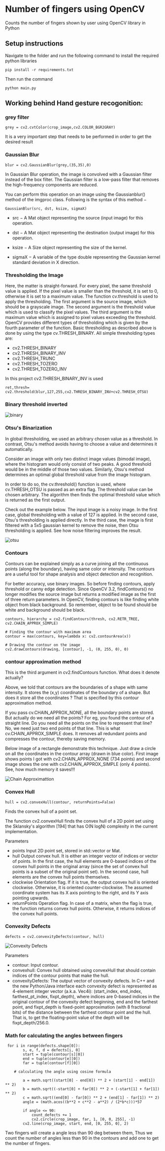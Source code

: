 # Number of fingers using OpenCV

Counts the number of fingers shown by user using OpenCV library in Python

## Setup instructions



Navigate to the folder and run the following command to install the required python libraries

    pip install -r requirements.txt

Then run the command

    python main.py
   

## Working behind Hand gesture recogonition:

### grey filter

    grey = cv2.cvtColor(crop_image,cv2.COLOR_BGR2GRAY)

It is a very important step that needs to be performed in order to get the desired result


### Gaussian Blur

    blur = cv2.GaussianBlur(grey,(35,35),0)

In Gaussian Blur operation, the image is convolved with a Gaussian filter instead of the box filter. The Gaussian filter is a low-pass filter that removes the high-frequency components are reduced.

You can perform this operation on an image using the Gaussianblur() method of the imgproc class. Following is the syntax of this method −

    GaussianBlur(src, dst, ksize, sigmaX)

- src − A Mat object representing the source (input image) for this operation.

- dst − A Mat object representing the destination (output image) for this operation.

- ksize − A Size object representing the size of the kernel.

- sigmaX − A variable of the type double representing the Gaussian kernel standard deviation in X direction.


### Thresholding the Image

Here, the matter is straight-forward. For every pixel, the same threshold value is applied. If the pixel value is smaller than the threshold, it is set to 0, otherwise it is set to a maximum value. The function cv.threshold is used to apply the thresholding. The first argument is the source image, which should be a grayscale image. The second argument is the threshold value which is used to classify the pixel values. The third argument is the maximum value which is assigned to pixel values exceeding the threshold. OpenCV provides different types of thresholding which is given by the fourth parameter of the function. Basic thresholding as described above is done by using the type cv.THRESH_BINARY. All simple thresholding types are:

- cv2.THRESH_BINARY
- cv2.THRESH_BINARY_INV
- cv2.THRESH_TRUNC
- cv2.THRESH_TOZERO
- cv2.THRESH_TOZERO_INV

In this project cv2.THRESH_BINARY_INV is used

    ret,thresh= cv2.threshold(blur,127,255,cv2.THRESH_BINARY_INV+cv2.THRESH_OTSU)
    
 ### Binary threshold inverted

![binary](https://user-images.githubusercontent.com/93030904/208385197-96bb4e66-e4eb-439f-bf25-5008b22704d0.jpg)



### Otsu's Binarization

In global thresholding, we used an arbitrary chosen value as a threshold. In contrast, Otsu's method avoids having to choose a value and determines it automatically.

Consider an image with only two distinct image values (bimodal image), where the histogram would only consist of two peaks. A good threshold would be in the middle of those two values. Similarly, Otsu's method determines an optimal global threshold value from the image histogram.

In order to do so, the cv.threshold() function is used, where cv.THRESH_OTSU is passed as an extra flag. The threshold value can be chosen arbitrary. The algorithm then finds the optimal threshold value which is returned as the first output.

Check out the example below. The input image is a noisy image. In the first case, global thresholding with a value of 127 is applied. In the second case, Otsu's thresholding is applied directly. In the third case, the image is first filtered with a 5x5 gaussian kernel to remove the noise, then Otsu thresholding is applied. See how noise filtering improves the result.

![otsu](https://user-images.githubusercontent.com/93030904/168461709-9bdf4f63-0e6f-4c8a-892b-0e47fbbffd0e.jpeg)

### Contours

Contours can be explained simply as a curve joining all the continuous points (along the boundary), having same color or intensity. The contours are a useful tool for shape analysis and object detection and recognition.

For better accuracy, use binary images. So before finding contours, apply threshold or canny edge detection.
Since OpenCV 3.2, findContours() no longer modifies the source image but returns a modified image as the first of three return parameters.
In OpenCV, finding contours is like finding white object from black background. So remember, object to be found should be white and background should be black.

    contours, hierarchy = cv2.findContours(thresh, cv2.RETR_TREE, cv2.CHAIN_APPROX_SIMPLE)

    # Finding the contour with maximum area
    contour = max(contours, key=lambda x: cv2.contourArea(x))
    
    # Drawing the contour on the image
    cv2.drawContours(drawing, [contour], -1, (0, 255, 0), 0)

### contour approximation method

This is the third argument in cv2.findContours function. What does it denote actually?

Above, we told that contours are the boundaries of a shape with same intensity. It stores the (x,y) coordinates of the boundary of a shape. But does it store all the coordinates ? That is specified by this contour approximation method.

If you pass cv.CHAIN_APPROX_NONE, all the boundary points are stored. But actually do we need all the points? For eg, you found the contour of a straight line. Do you need all the points on the line to represent that line? No, we need just two end points of that line. This is what cv.CHAIN_APPROX_SIMPLE does. It removes all redundant points and compresses the contour, thereby saving memory.

Below image of a rectangle demonstrate this technique. Just draw a circle on all the coordinates in the contour array (drawn in blue color). First image shows points I got with cv2.CHAIN_APPROX_NONE (734 points) and second image shows the one with cv2.CHAIN_APPROX_SIMPLE (only 4 points). See, how much memory it saves!!!


![Chain Approximattion](./approx.jpg "Approximation simple")


### Convex Hull

    hull = cv2.convexHull(contour, returnPoints=False)
    
Finds the convex hull of a point set.

The function cv2.convexHull finds the convex hull of a 2D point set using the Sklansky's algorithm [194] that has O(N logN) complexity in the current implementation.

Parameters
- points	Input 2D point set, stored in std::vector or Mat.
- hull	Output convex hull. It is either an integer vector of indices or vector of points. In the first case, the hull elements are 0-based indices of the convex hull points in the original array (since the set of convex hull points is a subset of the original point set). In the second case, hull elements are the convex hull points themselves.
- clockwise	Orientation flag. If it is true, the output convex hull is oriented clockwise. Otherwise, it is oriented counter-clockwise. The assumed coordinate system has its X axis pointing to the right, and its Y axis pointing upwards.
- returnPoints	Operation flag. In case of a matrix, when the flag is true, the function returns convex hull points. Otherwise, it returns indices of the convex hull points.

### Convexity Defects

    defects = cv2.convexityDefects(contour, hull)


![Convexity Defects](https://user-images.githubusercontent.com/93030904/168461387-94120ae1-553a-4516-9913-e956b959e9fd.png "Convexity defect")

Parameters
- contour:	Input contour.
- convexhull:	Convex hull obtained using convexHull that should contain indices of the contour points that make the hull.
- convexityDefects:	The output vector of convexity defects. In C++ and the new Python/Java interface each convexity defect is represented as 4-element integer vector (a.k.a. Vec4i): (start_index, end_index, farthest_pt_index, fixpt_depth), where indices are 0-based indices in the original contour of the convexity defect beginning, end and the farthest point, and fixpt_depth is fixed-point approximation (with 8 fractional bits) of the distance between the farthest contour point and the hull. That is, to get the floating-point value of the depth will be fixpt_depth/256.0.


### Math for calculating the angles between fingers

     for i in range(defects.shape[0]):
            s, e, f, d = defects[i, 0]
            start = tuple(contour[s][0])
            end = tuple(contour[e][0])
            far = tuple(contour[f][0])
         
        # calculating the angle using cosine formula
        
            a = math.sqrt((start[0] - end[0]) ** 2 + (start[1] - end[1]) ** 2)
            b = math.sqrt((-start[0] + far[0]) ** 2 + (-start[1] + far[1]) ** 2)
            c = math.sqrt((end[0] - far[0]) ** 2 + (end[1] - far[1]) ** 2)
            angle = (math.acos((b**2 + c**2 - a**2) / (2*b*c)))*57

            if angle <= 90:
                count_defects += 1
                cv2.circle(crop_image, far, 1, [0, 0, 255], -1)
            cv2.line(crop_image, start, end, [0, 255, 0], 2)
        
Two fingers will create a angle less than 90 deg between them, Thus we count the number of angles less than 90 in the contours and add one to get the number of fingers. 

